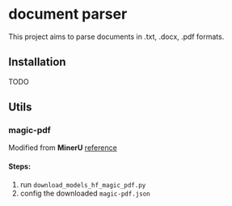 # document parser
This project aims to parse documents in .txt, .docx, .pdf formats.

## Installation
TODO

## Utils

### magic-pdf

Modified from **MinerU** [reference](https://github.com/opendatalab/MinerU)

#### Steps:
1. run `download_models_hf_magic_pdf.py`
2. config the downloaded `magic-pdf.json`
  